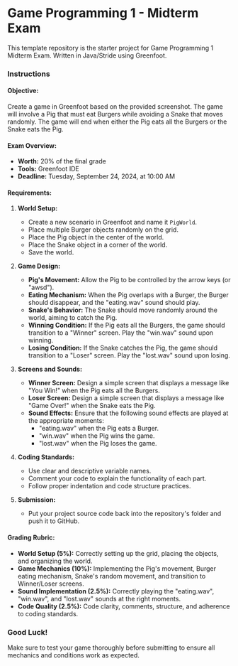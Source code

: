 # Game Programming 1 - Midterm Exam

This template repository is the starter project for Game Programming 1 Midterm Exam. Written in Java/Stride using Greenfoot.

### Instructions

#### **Objective:**
Create a game in Greenfoot based on the provided screenshot. The game will involve a Pig that must eat Burgers while avoiding a Snake that moves randomly. The game will end when either the Pig eats all the Burgers or the Snake eats the Pig.

#### **Exam Overview:**
- **Worth:** 20% of the final grade
- **Tools:** Greenfoot IDE
- **Deadline:** Tuesday, September 24, 2024, at 10:00 AM

#### **Requirements:**

1. **World Setup:**
   - Create a new scenario in Greenfoot and name it `PigWorld`.
   - Place multiple Burger objects randomly on the grid.
   - Place the Pig object in the center of the world.
   - Place the Snake object in a corner of the world.
   - Save the world.

2. **Game Design:**
   - **Pig's Movement:** Allow the Pig to be controlled by the arrow keys (or "awsd").
   - **Eating Mechanism:** When the Pig overlaps with a Burger, the Burger should disappear, and the "eating.wav" sound should play.
   - **Snake's Behavior:** The Snake should move randomly around the world, aiming to catch the Pig.
   - **Winning Condition:** If the Pig eats all the Burgers, the game should transition to a "Winner" screen. Play the "win.wav" sound upon winning.
   - **Losing Condition:** If the Snake catches the Pig, the game should transition to a "Loser" screen. Play the "lost.wav" sound upon losing.

3. **Screens and Sounds:**
   - **Winner Screen:** Design a simple screen that displays a message like "You Win!" when the Pig eats all the Burgers.
   - **Loser Screen:** Design a simple screen that displays a message like "Game Over!" when the Snake eats the Pig.
   - **Sound Effects:** Ensure that the following sound effects are played at the appropriate moments:
     - "eating.wav" when the Pig eats a Burger.
     - "win.wav" when the Pig wins the game.
     - "lost.wav" when the Pig loses the game.

4. **Coding Standards:**
   - Use clear and descriptive variable names.
   - Comment your code to explain the functionality of each part.
   - Follow proper indentation and code structure practices.

5. **Submission:**
   - Put your project source code back into the repository's folder and push it to GitHub.

#### **Grading Rubric:**
- **World Setup (5%):** Correctly setting up the grid, placing the objects, and organizing the world.
- **Game Mechanics (10%):** Implementing the Pig's movement, Burger eating mechanism, Snake's random movement, and transition to Winner/Loser screens.
- **Sound Implementation (2.5%):** Correctly playing the "eating.wav", "win.wav", and "lost.wav" sounds at the right moments.
- **Code Quality (2.5%):** Code clarity, comments, structure, and adherence to coding standards.

### **Good Luck!**
Make sure to test your game thoroughly before submitting to ensure all mechanics and conditions work as expected.


